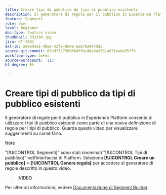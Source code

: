 ```yaml
---
title: Creare tipi di pubblico da tipi di pubblico esistenti
description: Il generatore di regole per il pubblico in Experience Platform consente di utilizzare i tipi di pubblico esistenti come parte di una nuova definizione di regole per i tipi di pubblico. Guarda questo video per visualizzare suggerimenti su come farlo.
feature: Segments
role: User
level: Beginner
doc-type: feature video
thumbnail: 333304.jpg
jira: KT-7891
exl-id: a98e43e1-4b5e-42fa-8806-aab702947da5
source-git-commit: 63edf327306054ffbcd4a842961a67fea6e85ff9
workflow-type: tm+mt
source-wordcount: '113'
ht-degree: 6%

---
```


# Creare tipi di pubblico da tipi di pubblico esistenti

Il generatore di regole per il pubblico in Experience Platform consente di utilizzare i tipi di pubblico esistenti come parte di una nuova definizione di regole per i tipi di pubblico. Guarda questo video per visualizzare suggerimenti su come farlo.

>[!NOTE]
>
> &quot;[!UICONTROL Segmenti]&quot; sono stati rinominati &quot;[!UICONTROL Tipi di pubblico]&quot; nell’interfaccia di Platform. Seleziona **[!UICONTROL Creare un pubblico]** > **[!UICONTROL Genera regola]** per accedere al generatore di regole descritto in questo video.

>[!VIDEO](https://video.tv.adobe.com/v/333304/?quality=12&learn=on)

Per ulteriori informazioni, vedere [Documentazione di Segment Builder](https://experienceleague.adobe.com/docs/experience-platform/segmentation/ui/segment-builder.html?lang=it).
